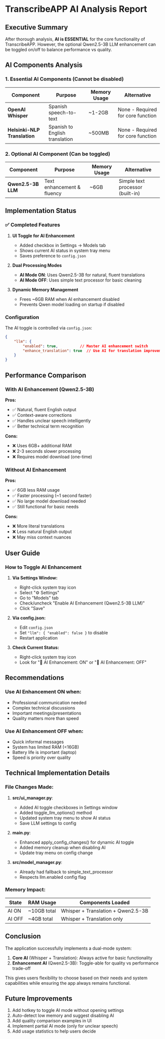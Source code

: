 # TranscribeAPP AI Analysis Report

## Executive Summary

After thorough analysis, **AI is ESSENTIAL** for the core functionality of TranscribeAPP. However, the optional Qwen2.5-3B LLM enhancement can be toggled on/off to balance performance vs quality.

## AI Components Analysis

### 1. Essential AI Components (Cannot be disabled)

| Component | Purpose | Memory Usage | Alternative |
|-----------|---------|--------------|-------------|
| **OpenAI Whisper** | Spanish speech-to-text | ~1-2GB | None - Required for core function |
| **Helsinki-NLP Translation** | Spanish to English translation | ~500MB | None - Required for core function |

### 2. Optional AI Component (Can be toggled)

| Component | Purpose | Memory Usage | Alternative |
|-----------|---------|--------------|-------------|
| **Qwen2.5-3B LLM** | Text enhancement & fluency | ~6GB | Simple text processor (built-in) |

## Implementation Status

### ✅ Completed Features

1. **UI Toggle for AI Enhancement**
   - Added checkbox in Settings → Models tab
   - Shows current AI status in system tray menu
   - Saves preference to `config.json`

2. **Dual Processing Modes**
   - **AI Mode ON**: Uses Qwen2.5-3B for natural, fluent translations
   - **AI Mode OFF**: Uses simple text processor for basic cleaning

3. **Dynamic Memory Management**
   - Frees ~6GB RAM when AI enhancement disabled
   - Prevents Qwen model loading on startup if disabled

### Configuration

The AI toggle is controlled via `config.json`:

```json
{
    "llm": {
        "enabled": true,          // Master AI enhancement switch
        "enhance_translation": true  // Use AI for translation improvement
    }
}
```

## Performance Comparison

### With AI Enhancement (Qwen2.5-3B)

**Pros:**
- ✅ Natural, fluent English output
- ✅ Context-aware corrections
- ✅ Handles unclear speech intelligently
- ✅ Better technical term recognition

**Cons:**
- ❌ Uses 6GB+ additional RAM
- ❌ 2-3 seconds slower processing
- ❌ Requires model download (one-time)

### Without AI Enhancement

**Pros:**
- ✅ 6GB less RAM usage
- ✅ Faster processing (~1 second faster)
- ✅ No large model download needed
- ✅ Still functional for basic needs

**Cons:**
- ❌ More literal translations
- ❌ Less natural English output
- ❌ May miss context nuances

## User Guide

### How to Toggle AI Enhancement

1. **Via Settings Window:**
   - Right-click system tray icon
   - Select "⚙️ Settings"
   - Go to "Models" tab
   - Check/uncheck "Enable AI Enhancement (Qwen2.5-3B LLM)"
   - Click "Save"

2. **Via config.json:**
   - Edit `config.json`
   - Set `"llm": { "enabled": false }` to disable
   - Restart application

3. **Check Current Status:**
   - Right-click system tray icon
   - Look for "🤖 AI Enhancement: ON" or "🔧 AI Enhancement: OFF"

## Recommendations

### Use AI Enhancement ON when:
- Professional communication needed
- Complex technical discussions
- Important meetings/presentations
- Quality matters more than speed

### Use AI Enhancement OFF when:
- Quick informal messages
- System has limited RAM (<16GB)
- Battery life is important (laptop)
- Speed is priority over quality

## Technical Implementation Details

### File Changes Made:

1. **src/ui_manager.py**:
   - Added AI toggle checkboxes in Settings window
   - Added toggle_llm_options() method
   - Updated system tray menu to show AI status
   - Save LLM settings to config

2. **main.py**:
   - Enhanced apply_config_changes() for dynamic AI toggle
   - Added memory cleanup when disabling AI
   - Update tray menu on config change

3. **src/model_manager.py**:
   - Already had fallback to simple_text_processor
   - Respects llm.enabled config flag

### Memory Impact:

| State | RAM Usage | Components Loaded |
|-------|-----------|-------------------|
| AI ON | ~10GB total | Whisper + Translation + Qwen2.5-3B |
| AI OFF | ~4GB total | Whisper + Translation only |

## Conclusion

The application successfully implements a dual-mode system:

1. **Core AI** (Whisper + Translation): Always active for basic functionality
2. **Enhancement AI** (Qwen2.5-3B): Toggle-able for quality vs performance trade-off

This gives users flexibility to choose based on their needs and system capabilities while ensuring the app always remains functional.

## Future Improvements

1. Add hotkey to toggle AI mode without opening settings
2. Auto-detect low memory and suggest disabling AI
3. Add quality comparison examples in UI
4. Implement partial AI mode (only for unclear speech)
5. Add usage statistics to help users decide